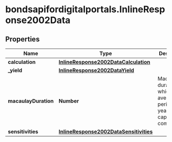 # bondsapifordigitalportals.InlineResponse2002Data

## Properties

Name | Type | Description | Notes
------------ | ------------- | ------------- | -------------
**calculation** | [**InlineResponse2002DataCalculation**](InlineResponse2002DataCalculation.md) |  | [optional] 
**_yield** | [**InlineResponse2002DataYield**](InlineResponse2002DataYield.md) |  | [optional] 
**macaulayDuration** | **Number** | Macaulay duration, which is the average period (in years) of capital commitment. | [optional] 
**sensitivities** | [**InlineResponse2002DataSensitivities**](InlineResponse2002DataSensitivities.md) |  | [optional] 


